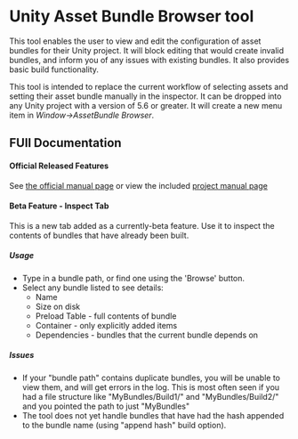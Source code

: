 # Unity Asset Bundle Browser tool

This tool enables the user to view and edit the configuration of asset bundles for their Unity project.  It will block editing that would create invalid bundles, and inform you of any issues with existing bundles.  It also provides basic build functionality.

This tool is intended to replace the current workflow of selecting assets and setting their asset bundle manually in the inspector.  It can be dropped into any Unity project with a version of 5.6 or greater.  It will create a new menu item in *Window->AssetBundle Browser*.  

## FUll Documentation
#### Official Released Features
See [the official manual page](https://docs.unity3d.com/Manual/AssetBundles-Browser.html) or view the included [project manual page](MANUAL.md)
#### Beta Feature - Inspect Tab
This is a new tab added as a currently-beta feature.  Use it to inspect the contents of bundles that have already been built. 
##### Usage
* Type in a bundle path, or find one using the 'Browse' button.  
* Select any bundle listed to see details:
  * Name
  * Size on disk
  * Preload Table - full contents of bundle
  * Container - only explicitly added items
  * Dependencies - bundles that the current bundle depends on

##### Issues
* If your "bundle path" contains duplicate bundles, you will be unable to view them, and will get errors in the log.  This is most often seen if you had a file structure like "MyBundles/Build1/" and "MyBundles/Build2/" and you pointed the path to just "MyBundles"
* The tool does not yet handle bundles that have had the hash appended to the bundle name (using "append hash" build option).